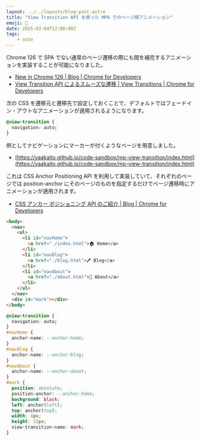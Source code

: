 ```yaml
---
layout: ../../layouts/blog-post.astro
title: "View Transition API を使った MPA でのページ間アニメーション"
emoji: 🔄
date: 2025-03-04T12:00:00Z
tags:
    - note
---
```


Chrome 126 で SPA でない通常のページ遷移の際にも間を補完するアニメーションを実装することが可能になりました。

- [New in Chrome 126 | Blog | Chrome for Developers](https://developer.chrome.com/blog/new-in-chrome-126#cross-document-transitions)
- [View Transition API によるスムーズな遷移 | View Transitions | Chrome for Developers](https://developer.chrome.com/docs/web-platform/view-transitions?hl=ja)

次の CSS を遷移元と遷移先で設定しておくことで、デフォルトではフェードイン・アウトなアニメーションが適用されるようになります。

```css
@view-transition {
  navigation: auto;
}
```

例としてナビゲーションにマーカーが付くようなページを用意しました。

- [https://yaakaito.github.io/code-sandbox/mp-view-transition/index.html](https://yaakaito.github.io/code-sandbox/mp-view-transition/index.html)

これは CSS Anchor Positioning API を利用して実装していて、それぞれのページでは position-anchor にそのページのものを指定するだけでページ遷移時にアニメーションが適用されます。

- [CSS アンカー ポジショニング API のご紹介 | Blog | Chrome for Developers](https://developer.chrome.com/blog/anchor-positioning-api?hl=ja)

```html
<body>
  <nav>
    <ul>
      <li id="navHome">
        <a href="./index.html">🏠 Home</a>
      </li>
      <li id="navBlog">
        <a href="./blog.html">🖊 Blog</a>
      </li>
      <li id="navAbout">
        <a href="./about.html">🐴 About</a>
      </li>
    </ul>
  </nav>
  <div id="mark"></div>
</body>
```

```css
@view-transition {
  navigation: auto;
}
#navHome {
  anchor-name: --anchor-home;
}
#navBlog {
  anchor-name: --anchor-blog;
}
#navAbout {
  anchor-name: --anchor-about;
}
#mark {
  position: absolute;
  position-anchor: --anchor-home;
  background: black;
  left: anchor(left);
  top: anchor(top);
  width: 4px;
  height: 32px;
  view-transition-name: mark;
}
